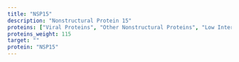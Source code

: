```yaml
---
title: "NSP15"
description: "Nonstructural Protein 15"
proteins: ["Viral Proteins", "Other Nonstructural Proteins", "Low Interest Proteins"]
proteins_weight: 115
target: ""
protein: "NSP15"
---
```


